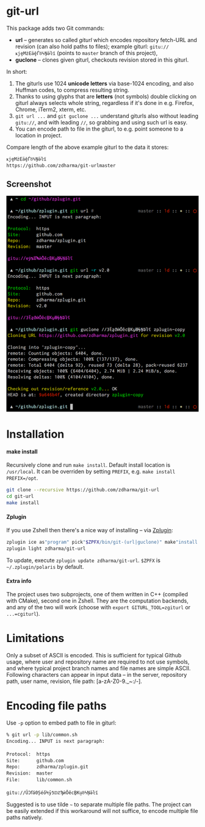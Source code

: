 # git-url

This package adds two Git commands:
 - **url** – generates so called *giturl* which encodes repository fetch-URL and revision
   (can also hold paths to files); example giturl: `gitu://ҝjȩMżEäḝЃȣϟṈӛŀї` (points to
   `master` branch of this project),
 - **guclone** – clones given giturl, checkouts revision stored in this giturl.

In short:
 1. The giturls use 1024 **unicode letters** via base-1024 encoding, and also Huffman codes,
    to compress resulting string.
 2. Thanks to using glyphs that are **letters** (not symbols) double clicking on giturl always
    selects whole string, regardless if it's done in e.g.  Firefox, Chrome, iTerm2, xterm, etc.
 3. `git url ...` and `git guclone ...` understand giturls also without leading `gitu://`, and
    with leading `//`, so grabbing and using such url is easy.
 4. You can encode path to file in the giturl, to e.g. point someone to a location in project.

Compare length of the above example giturl to the data it stores:

```
ҝjȩMżEäḝЃȣϟṈӛŀї
https://github.com/zdharma/git-urlmaster
```

## Screenshot

![Screenshot](https://raw.githubusercontent.com/zdharma/git-url/images/git-url.png)

# Installation

#### make install

Recursively clone and run `make install`. Default install location is `/usr/local`. It
can be overriden by setting `PREFIX`, e.g. `make install PREFIX=/opt`.

```sh
git clone --recursive https://github.com/zdharma/git-url
cd git-url
make install
```

#### Zplugin

If you use Zshell then there's a nice way of installing – via [Zplugin](https://github.com/zdharma/zplugin):

```zsh
zplugin ice as"program" pick"$ZPFX/bin/git-(url|guclone)" make"install PREFIX=$ZPFX"
zplugin light zdharma/git-url
```

To update, execute `zplugin update zdharma/git-url`. `$ZPFX` is `~/.zplugin/polaris` by default.

#### Extra info

The project uses two subprojects, one of them written in C++ (compiled with CMake), second
one in Zshell. They are the computation backends, and any of the two will work (choose with
`export GITURL_TOOL=zgiturl` or `...=cgiturl`).

# Limitations

Only a subset of ASCII is encoded. This is sufficient for typical Github usage, where user and
repository name are required to not use symbols, and where typical project branch names and
file names are simple ASCII. Following characters can appear in input data – in the server,
repository path, user name, revision, file path: [a-zA-Z0-9._~:/-].

# Encoding file paths

Use `-p` option to embed path to file in giturl:

```sh
% git url -p lib/common.sh
Encoding... INPUT is next paragraph:

Protocol:  https
Site:      github.com
Repo:      zdharma/zplugin.git
Revision:  master
File:      lib/common.sh

gitu://ŬϽẝá0ȘéőϞȳƾǱϠѝŌěcḆΚṳȣϟṈӛŀї
```

Suggested is to use tilde `~` to separate multiple file paths. The project can be easily
extended if this workaround will not suffice, to encode multiple file paths natively.
